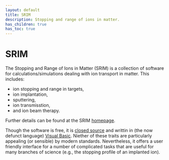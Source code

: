 ```yaml
---
layout: default
title: SRIM
description: Stopping and range of ions in matter.
has_children: true
has_toc: true
---
```


# SRIM

The Stopping and Range of Ions in Matter (SRIM) is a collection of software
for calculations/simulations dealing with ion transport in matter.
This includes:

- ion stopping and range in targets,
- ion implantation,
- sputtering,
- ion transmisstion,
- and ion beam therapy.

Further details can be found at the SRIM
[homepage](http://www.srim.org/ "SRIM - The Stopping and Range of Ions in Matter").

Though the software is free, it is [closed source] and writtin in
(the now defunct language) [Visual Basic].
Niether of these traits are particularly appealing
(or sensible) by modern standards.
Nevertheless,
it offers a user friendly interface for a number of
complicated tasks that are useful for many branches of science
(e.g., the stopping profile of an implanted ion).

[closed source]: https://en.wikipedia.org/wiki/Proprietary_software
[Visual Basic]: https://en.wikipedia.org/wiki/Visual_Basic
